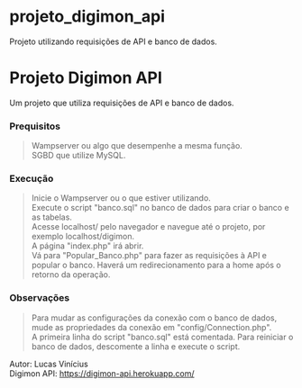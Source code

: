 # projeto_digimon_api
Projeto utilizando requisições de API e banco de dados.

<h1>Projeto Digimon API</h1>

Um projeto que utiliza requisições de API e banco de dados.

<h3>Prequisitos</h3>

> Wampserver ou algo que desempenhe a mesma função. <br>
> SGBD que utilize MySQL.

<h3>Execução</h3>

> Inicie o Wampserver ou o que estiver utilizando. <br>
> Execute o script "banco.sql" no banco de dados para criar o banco e as tabelas. <br>
> Acesse localhost/ pelo navegador e navegue até o projeto, por exemplo localhost/digimon. <br>
> A página "index.php" irá abrir. <br>
> Vá para "Popular_Banco.php" para fazer as requisições à API e popular o banco. Haverá um redirecionamento para a home após o retorno da operação.

<h3>Observações</h3>

> Para mudar as configurações da conexão com o banco de dados, mude as propriedades da conexão em "config/Connection.php". <br>
> A primeira linha do script "banco.sql" está comentada. Para reiniciar o banco de dados, descomente a linha e execute o script. <br>

Autor: Lucas Vinícius <br>
Digimon API: <a>https://digimon-api.herokuapp.com/</a>
